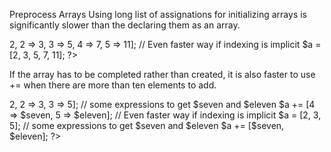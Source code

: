 Preprocess Arrays
Using long list of assignations for initializing arrays is significantly slower than the declaring them as an array. 

<?php

// Slow way
$a = []; // also with $a = array();
$a[1] = 2;
$a[2] = 3;
$a[3] = 5;
$a[4] = 7;
$a[5] = 11;

// Faster way
$a = [1 => 2, 
      2 => 3,
      3 => 5,
      4 => 7,
      5 => 11];

// Even faster way if indexing is implicit
$a = [2, 3, 5, 7, 11];

?>

If the array has to be completed rather than created, it is also faster to use += when there are more than ten elements to add.

<?php

// Slow way
$a = []; // also with $a = array();
$a[1] = 2;
$a[2] = 3;
$a[3] = 5;
// some expressions to get $seven and $eleven
$a[4] = $seven;
$a[5] = $eleven;

// Faster way
$a = [1 => 2, 
      2 => 3,
      3 => 5];
// some expressions to get $seven and $eleven
$a += [4 => $seven, 
       5 => $eleven];

// Even faster way if indexing is implicit
$a = [2, 3, 5];
// some expressions to get $seven and $eleven
$a += [$seven, $eleven];

?>
